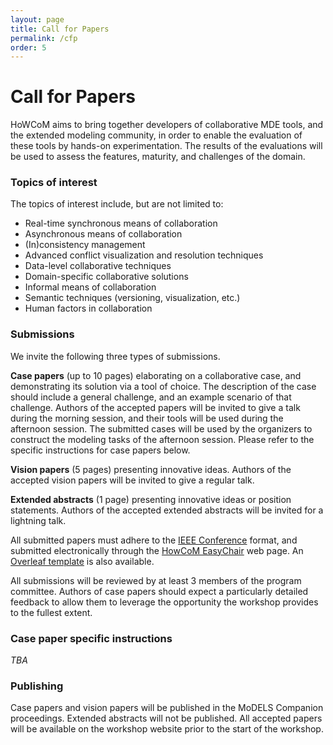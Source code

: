 ```yaml
---
layout: page
title: Call for Papers
permalink: /cfp
order: 5
---
```


# Call for Papers

HoWCoM aims to bring together developers of collaborative MDE tools, and the extended modeling community, in order to enable the evaluation of these tools by hands-on experimentation. The results of the evaluations will be used to assess the features, maturity, and challenges of the domain.

### **Topics of interest**

The topics of interest include, but are not limited to:
- Real-time synchronous means of collaboration
- Asynchronous means of collaboration
- (In)consistency management
- Advanced conflict visualization and resolution techniques
- Data-level collaborative techniques
- Domain-specific collaborative solutions
- Informal means of collaboration
- Semantic techniques (versioning, visualization, etc.)
- Human factors in collaboration


### **Submissions**

We invite the following three types of submissions.

**Case papers** (up to 10 pages) elaborating on a collaborative case, and demonstrating its solution via a tool of choice. The description of the case should include a general challenge, and an example scenario of that challenge. Authors of the accepted papers will be invited to give a talk during the morning session, and their tools will be used during the afternoon session. The submitted cases will be used by the organizers to construct the modeling tasks of the afternoon session. Please refer to the specific instructions for case papers below.

**Vision papers** (5 pages) presenting innovative ideas. Authors of the accepted vision papers will be invited to give a regular talk.

**Extended abstracts** (1 page) presenting innovative ideas or position statements. Authors of the accepted extended abstracts will be invited for a lightning talk.


All submitted papers must adhere to the [IEEE Conference](https://www.ieee.org/conferences/publishing/templates.html) format, and submitted electronically through the [HowCoM EasyChair](https://easychair.org/my/conference?conf=howcom2021) web page.
An [Overleaf template](https://www.overleaf.com/latex/templates/ieee-conference-template/grfzhhncsfqn) is also available.

All submissions will be reviewed by at least 3 members of the program committee. Authors of case papers should expect a particularly detailed feedback to allow them to leverage the opportunity the workshop provides to the fullest extent.



### **Case paper specific instructions**

*TBA*



### **Publishing**

Case papers and vision papers will be published in the MoDELS Companion proceedings.
Extended abstracts will not be published.
All accepted papers will be available on the workshop website prior to the start of the workshop.
